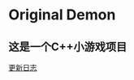 # Original Demon
这是一个C++小游戏项目
------------
[更新日志](https://github.com/SpeaceQ/Original-Demon/blob/main/%E6%9B%B4%E6%96%B0%E6%97%A5%E5%BF%97)
